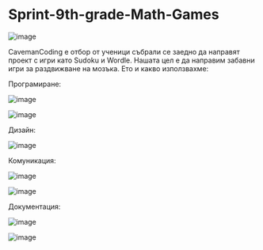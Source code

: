 # Sprint-9th-grade-Math-Games

 ![image](https://github.com/user-attachments/assets/dde4ae5d-6e52-4484-8609-6a4c849e3eea)

CavemanCoding е отбор от ученици събрали се заедно да направят проект с игри като Sudoku и Wordle.
Нашата цел е да направим забавни игри за раздвижване на мозъка.
Ето и какво използвахме:

Програмиране:

![image](https://github.com/user-attachments/assets/34a9d4eb-3bdb-4118-8700-af34f4ceb294)

![image](https://github.com/user-attachments/assets/edf0ceac-ef59-4591-bf3f-dfb81de3e4a0)



Дизайн:

![image](https://github.com/user-attachments/assets/e2075707-8b88-4512-b55a-1e34520009c7)


Комуникация:

![image](https://github.com/user-attachments/assets/20d9a2f5-c895-40b7-9249-3abb54635b1a)


   

   ![image](https://github.com/user-attachments/assets/06abdcf1-c410-4c07-a9bf-988d4c2e5c74)



Документация:

   ![image](https://github.com/user-attachments/assets/24de8d9a-d6af-48a8-9280-3b8ef6b63abb)
   

   ![image](https://github.com/user-attachments/assets/5e65b9e3-ae30-4e8e-be22-fb15fa897746)








 

